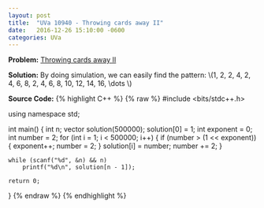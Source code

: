 ```yaml
---
layout: post
title:  "UVa 10940 - Throwing cards away II"
date:   2016-12-26 15:10:00 -0600
categories: UVa
---
```


**Problem:** [Throwing cards away II]

**Solution:**
By doing simulation, we can easily find the pattern: 
\\(1, 2, 2, 4, 2, 4, 6, 8, 2, 4, 6, 8, 10, 12, 14, 16, \dots \\)

**Source Code:**
{% highlight C++ %}
{% raw %}
#include <bits/stdc++.h>

using namespace std;

int main() {
    int n;
    vector<int> solution(500000);
    solution[0] = 1;
    int exponent = 0;
    int number = 2;
    for (int i = 1; i < 500000; i++) {
        if (number > (1 << exponent)) {
            exponent++;
            number = 2;
        }
        solution[i] = number;
        number += 2;
    }

    while (scanf("%d", &n) && n)
        printf("%d\n", solution[n - 1]);

    return 0;
}
{% endraw %}
{% endhighlight %}

[Throwing cards away II]:https://uva.onlinejudge.org/index.php?option=com_onlinejudge&Itemid=8&category=24&page=show_problem&problem=1881
